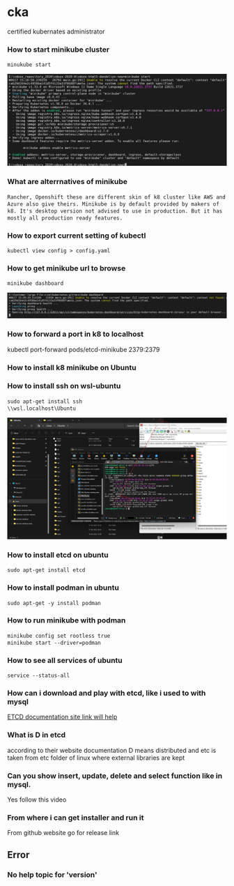 # cka
certified kubernates administrator


### How to start minikube cluster
```
minukube start
```
![rebase](output-of-minikube-start.jpg)


### What are alterrnatives of minikube

    Rancher, Openshift these are different skin of k8 cluster like AWS and Azure also give theirs. Minikube is by default provided by makers of k8. It's desktop version not advised to use in production. But it has mostly all production ready features.

### How to export current setting of kubectl

```
kubectl view config > config.yaml
```

### How to get minikube url to browse

```
minikube dashboard
```
![rebase](output-of-minikube-dashboard.jpg)

### How to forward a port in k8 to localhost
kubectl port-forward pods/etcd-minikube 2379:2379

### How to install k8 minikube on Ubuntu

### How to install ssh on wsl-ubuntu
```
sudo apt-get install ssh
\\wsl.localhost\Ubuntu
```
![rebase](wsl-ubuntu-ssh-filezilla.jpg)

### How to install etcd on ubuntu

```
sudo apt-get install etcd
```

### How to install podman in ubuntu
```
sudo apt-get -y install podman
```

### How to run minikube with podman
```
minikube config set rootless true
minikube start --driver=podman
```

### How to see all services of ubuntu
```
service --status-all
```

### How can i download and play with etcd, like i used to with mysql

[ETCD documentation site link will help](https://etcd.io/docs/v2.3/api/)

### What is D in etcd
according to their website documentation D means distributed and etc is taken from etc folder of linux where external libraries are kept

### Can you show insert, update, delete and select function like in mysql.

Yes follow this video

### From where i can get installer and run it
From github website go for release link

## Error 
### No help topic for 'version'






